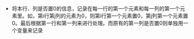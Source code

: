 - 将本行、列是否置0的信息，记录在每一行的第一个元素和每一列的第一个元素里。如，第i行第j列的元素为0，则第i行第一个元素置0，第j列第一个元素置0。最后根据第一行和第一列来进行处理。而原有的第一列是否置0则单独用一个变量来记录